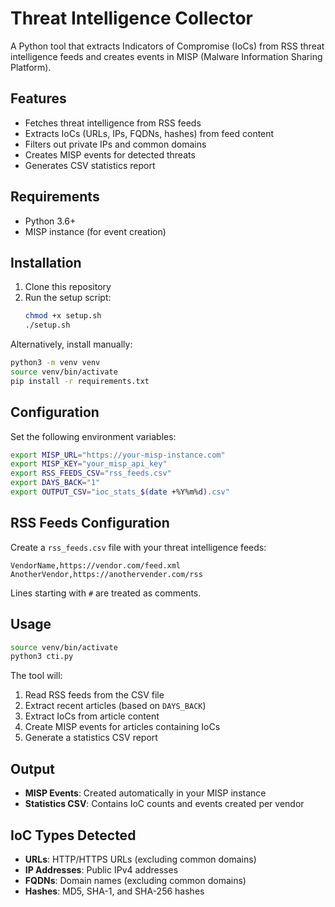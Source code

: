 # Threat Intelligence Collector

A Python tool that extracts Indicators of Compromise (IoCs) from RSS threat intelligence feeds and creates events in MISP (Malware Information Sharing Platform).

## Features

- Fetches threat intelligence from RSS feeds
- Extracts IoCs (URLs, IPs, FQDNs, hashes) from feed content
- Filters out private IPs and common domains
- Creates MISP events for detected threats
- Generates CSV statistics report

## Requirements

- Python 3.6+
- MISP instance (for event creation)

## Installation

1. Clone this repository
2. Run the setup script:
   ```bash
   chmod +x setup.sh
   ./setup.sh
   ```

Alternatively, install manually:
```bash
python3 -m venv venv
source venv/bin/activate
pip install -r requirements.txt
```

## Configuration

Set the following environment variables:

```bash
export MISP_URL="https://your-misp-instance.com"
export MISP_KEY="your_misp_api_key"
export RSS_FEEDS_CSV="rss_feeds.csv"
export DAYS_BACK="1"
export OUTPUT_CSV="ioc_stats_$(date +%Y%m%d).csv"
```

## RSS Feeds Configuration

Create a `rss_feeds.csv` file with your threat intelligence feeds:

```csv
VendorName,https://vendor.com/feed.xml
AnotherVendor,https://anothervender.com/rss
```

Lines starting with `#` are treated as comments.

## Usage

```bash
source venv/bin/activate
python3 cti.py
```

The tool will:
1. Read RSS feeds from the CSV file
2. Extract recent articles (based on `DAYS_BACK`)
3. Extract IoCs from article content
4. Create MISP events for articles containing IoCs
5. Generate a statistics CSV report

## Output

- **MISP Events**: Created automatically in your MISP instance
- **Statistics CSV**: Contains IoC counts and events created per vendor

## IoC Types Detected

- **URLs**: HTTP/HTTPS URLs (excluding common domains)
- **IP Addresses**: Public IPv4 addresses
- **FQDNs**: Domain names (excluding common domains)
- **Hashes**: MD5, SHA-1, and SHA-256 hashes
